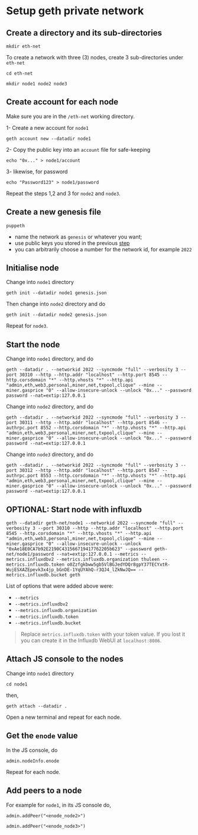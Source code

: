 # Setup geth private network

## Create a directory and its sub-directories

`mkdir eth-net`

To create a network with three (3) nodes, create 3 sub-directories under `eth-net`

`cd eth-net`

`mkdir node1 node2 node3`

## Create account for each node

Make sure you are in the `/eth-net` working directory.

1- Create a new account for `node1`

`geth account new --datadir node1`

2- Copy the public key into an `account` file for safe-keeping

`echo "0x..." > node1/account`

3- likewise, for password

`echo "Password123" > node1/password`

Repeat the steps 1,2 and 3 for `node2` and `node3`.

## Create a new genesis file

`puppeth`

- name the network as `genesis` or whatever you want;
- use public keys you stored in the previous [step](#create-account-for-each-node)
- you can arbitrarily choose a number for the network id, for example `2022`

## Initialise node

Change into `node1` directory

`geth init --datadir node1 genesis.json`

Then change into `node2` directory and do

`geth init --datadir node2 genesis.json`

Repeat for `node3`.

## Start the node

Change into `node1` directory, and do

```
geth --datadir . --networkid 2022 --syncmode "full" --verbosity 3 --port 30310 --http --http.addr "localhost" --http.port 8545 --http.corsdomain "*" --http.vhosts "*" --http.api "admin,eth,web3,personal,miner,net,txpool,clique" --mine --miner.gasprice "0" --allow-insecure-unlock --unlock "0x..." --password password --nat=extip:127.0.0.1
```

Change into `node2` directory, and do

```
geth --datadir . --networkid 2022 --syncmode "full" --verbosity 3 --port 30311 --http --http.addr "localhost" --http.port 8546 --authrpc.port 8552 --http.corsdomain "*" --http.vhosts "*" --http.api "admin,eth,web3,personal,miner,net,txpool,clique" --mine --miner.gasprice "0" --allow-insecure-unlock --unlock "0x..." --password password --nat=extip:127.0.0.1
```

Change into `node3` directory, and do

```
geth --datadir . --networkid 2022 --syncmode "full" --verbosity 3 --port 30312 --http --http.addr "localhost" --http.port 8547 --authrpc.port 8553 --http.corsdomain "*" --http.vhosts "*" --http.api "admin,eth,web3,personal,miner,net,txpool,clique" --mine --miner.gasprice "0" --allow-insecure-unlock --unlock "0x..." --password password --nat=extip:127.0.0.1

```

## OPTIONAL: Start node with influxdb

```
geth --datadir geth-net/node1 --networkid 2022 --syncmode "full" --verbosity 3 --port 30310 --http --http.addr "localhost" --http.port 8545 --http.corsdomain "*" --http.vhosts "*" --http.api "admin,eth,web3,personal,miner,net,txpool,clique" --mine --miner.gasprice "0" --allow-insecure-unlock --unlock "0xAe18E0CA7b92E2190C431566719417762205b623" --password geth-net/node1/password --nat=extip:127.0.0.1 --metrics --metrics.influxdbv2 --metrics.influxdb.organization thuleen --metrics.influxdb.token o0Zzfgkbww5gb5VlBGJedYDQr8gpY37TECYxtR-WujESXAZEpevk3x4jp_bGnDE-1YqUYAhQ-r3QJ4_lZkNwJQ== --metrics.influxdb.bucket geth 
```

List of options that were added above were:

- `--metrics`
- `--metrics.influxdbv2`
- `--metrics.influxdb.organization`
- `--metrics.influxdb.token`
- `--metrics.influxdb.bucket`


> Replace `metrics.influxdb.token` with your token value. If you lost it you can create it in the Influxdb WebUI at `localhost:8086`.

## Attach JS console to the nodes

Change into `node1` directory

`cd node1`

then,

`geth attach --datadir .`

Open a new terminal and repeat for each node.

## Get the `enode` value

In the JS console, do

`admin.nodeInfo.enode`

Repeat for each node.

## Add peers to a node

For example for `node1`, in its JS console do,

```
admin.addPeer("<enode_node2>")
```

```
admin.addPeer("<enode_node3>")
```
